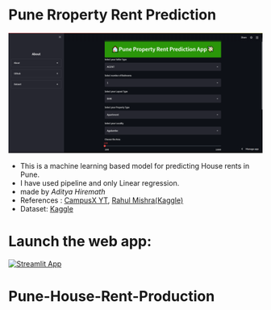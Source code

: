 # Pune Rroperty Rent Prediction

<p align="center">
  <img src="Capture.PNG">
</p>

- This is a machine learning based model for predicting House rents in Pune.
- I have used pipeline and only Linear regression.
- made by *Aditya Hiremath*
- References : [CampusX YT](https://www.youtube.com/watch?v=DVxkI1VmpCk&t=1948s), [Rahul Mishra(Kaggle)](https://www.kaggle.com/code/rahulmishra5/pune-house-rent-prediction-with-pipeline)
- Dataset: [Kaggle](https://www.kaggle.com/code/rahulmishra5/pune-house-rent-prediction-with-pipeline)

# Launch the web app:

[![Streamlit App](https://static.streamlit.io/badges/streamlit_badge_black_white.svg)](https://share.streamlit.io/kai-infernus/pune_house_rent_prediction/main/app.py)
# Pune-House-Rent-Production
